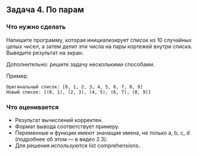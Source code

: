 ## Задача 4. По парам
### Что нужно сделать
Напишите программу, которая инициализирует список из 10 случайных целых чисел, 
а затем делит эти числа на пары кортежей внутри списка. Выведите результат на экран.

Дополнительно: решите задачу несколькими способами.

Пример:

```
Оригинальный список: [0, 1, 2, 3, 4, 5, 6, 7, 8, 9]
Новый список: [(0, 1), (2, 3), (4, 5), (6, 7), (8, 9)]
```
### Что оценивается
- Результат вычислений корректен.
- Формат вывода соответствует примеру.
- Переменные и функции имеют значащие имена, не только a, b, c, d (подробнее об этом — в видео 2.3).
- Для решения используются list comprehensions.
